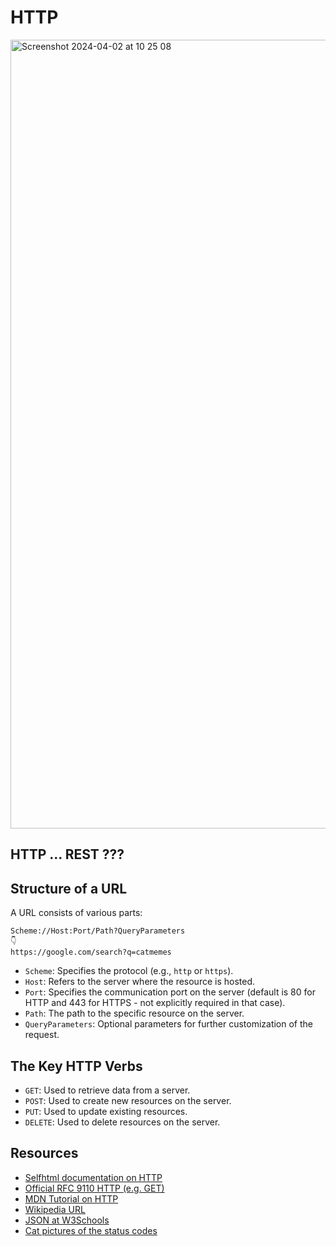 # HTTP

<img width="1262" alt="Screenshot 2024-04-02 at 10 25 08" src="https://github.com/louisBerlin/Cheat_Sheet/assets/80892116/99b68b21-b4f1-4bb4-a088-f3ae2b160f83">


## HTTP ... REST ???

## Structure of a URL

A URL consists of various parts:

```
Scheme://Host:Port/Path?QueryParameters
👇
https://google.com/search?q=catmemes
```

- `Scheme`: Specifies the protocol (e.g., `http` or `https`).
- `Host`: Refers to the server where the resource is hosted.
- `Port`: Specifies the communication port on the server (default is 80 for HTTP and 443 for HTTPS - not explicitly
  required in that case).
- `Path`: The path to the specific resource on the server.
- `QueryParameters`: Optional parameters for further customization of the request.



## The Key HTTP Verbs

- `GET`: Used to retrieve data from a server.
- `POST`: Used to create new resources on the server.
- `PUT`: Used to update existing resources.
- `DELETE`: Used to delete resources on the server.

## Resources

- [Selfhtml documentation on HTTP](https://wiki.selfhtml.org/wiki/HTTP/Anfragemethoden)
- [Official RFC 9110 HTTP (e.g. GET)](https://datatracker.ietf.org/doc/html/rfc9110#section-9.3.1)
- [MDN Tutorial on HTTP](https://developer.mozilla.org/en-US/docs/Web/HTTP/Overview)
- [Wikipedia URL](https://de.wikipedia.org/wiki/Uniform_Resource_Locator#Aufbau)
- [JSON at W3Schools](https://www.w3schools.com/js/js_json_datatypes.asp)
- [Cat pictures of the status codes](https://http.cat/)
